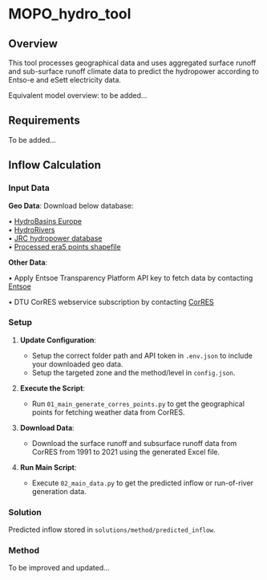 # **MOPO_hydro_tool**

## **Overview**

This tool processes geographical data and uses aggregated surface runoff and sub-surface runoff climate data to predict the hydropower according to Entso-e and eSett electricity data.

Equivalent model overview: to be added...

## **Requirements**

To be added...

## **Inflow Calculation**

### **Input Data**

**Geo Data**:
Download below database:

• [HydroBasins Europe](https://www.hydrosheds.org/products/hydrobasins)  
• [HydroRivers](https://www.hydrosheds.org/products/hydrorivers)  
• [JRC hydropower database](https://data.jrc.ec.europa.eu/dataset/52b00441-d3e0-44e0-8281-fda86a63546d)  
• [Processed era5 points shapefile](https://vttgroup.sharepoint.com/sites/EUESIMopo/Shared%20Documents/Forms/AllItems.aspx?id=%2Fsites%2FEUESIMopo%2FShared%20Documents%2FGeneral%2FWP2%20Components%20CONFIDENTIAL%2FMopo%20WP2%20T3%2FToolVersion1%5Fextra%20data&viewid=6dc4b785%2D5340%2D4610%2Dbb2e%2D31ebc2ba5817)

**Other Data**:

• Apply Entsoe Transparency Platform API key to fetch data by contacting [Entsoe](https://transparency.entsoe.eu/)

• DTU CorRES webservice subscription by contacting [CorRES](https://corres.windenergy.dtu.dk/using-corres)

### **Setup**

1. **Update Configuration**:
   - Setup the correct folder path and API token in `.env.json` to include your downloaded geo data.
   - Setup the targeted zone and the method/level in `config.json`.

2. **Execute the Script**:
   - Run `01_main_generate_corres_points.py` to get the geographical points for fetching weather data from CorRES.

3. **Download Data**:
   - Download the surface runoff and subsurface runoff data from CorRES from 1991 to 2021 using the generated Excel file.

4. **Run Main Script**:
   - Execute `02_main_data.py` to get the predicted inflow or run-of-river generation data.

### **Solution**

Predicted inflow stored in `solutions/method/predicted_inflow`.

### **Method**

To be improved and updated…
